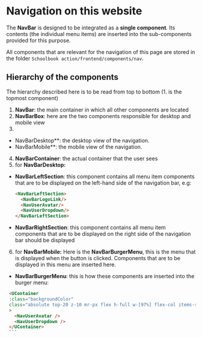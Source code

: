 # Navigation on this website

The **NavBar** is designed to be integrated as a **single component**. Its contents (the individual
menu items) are inserted into the sub-components provided for this purpose.

All components that are relevant for the navigation of this page are stored in the
folder `Schoolbook action/frontend/components/nav`.

## Hierarchy of the components

The hierarchy described here is to be read from top to bottom (1. is the topmost component)

1. **NavBar**: the main container in which all other components are located
2. **NavBarBox**: here are the two components responsible for desktop and mobile view
3.

- NavBarDesktop**: the desktop view of the navigation.
- NavBarMobile**: the mobile view of the navigation.

4. **NavBarContainer**: the actual container that the user sees
5. for **NavBarDesktop:**

  - **NavBarLeftSection**: this component contains all menu item components that are to be displayed on the left-hand side of the
    navigation bar, e.g:
    ```html
    <NavBarLeftSection>
      <NavBarLogoLink/>
      <NavUserAvatar/>
      <NavUserDropdown/>
    </NavBarLeftSection>
    ```
  - **NavBarRightSection**: this component contains all menu item components that are to be displayed on the right side of the
    navigation bar should be displayed

6. for **NavBarMobile:**
   Here is the **NavBarBurgerMenu**, this is the menu that is displayed when the button is clicked.
   Components that are to be displayed in this menu are inserted here.
  - **NavBarBurgerMenu**: this is how these components are inserted into the burger menu:
   ```html
    <UContainer
    :class="backgroundColor"
    class="absolute top-20 z-10 mr-px flex h-full w-[97%] flex-col items-start justify-start gap-y-5 overflow-x-hidden rounded-b border border-t-0 border-neutral-300 p-5 opacity-100 dark:border-gray-700"
    >
      <NavUserAvatar />
      <NavUserDropdown />
    </UContainer>
    ```
